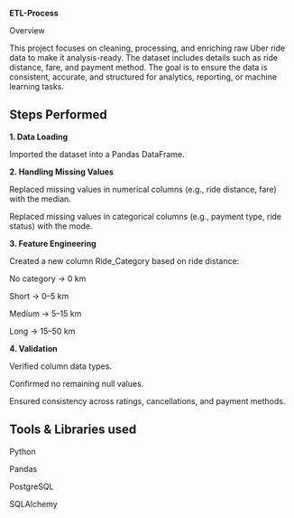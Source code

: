 ******ETL-Process******

Overview

This project focuses on cleaning, processing, and enriching raw Uber ride data to make it analysis-ready. The dataset includes details such as ride distance, fare, and payment method. The goal is to ensure the data is consistent, accurate, and structured for analytics, reporting, or machine learning tasks.

## Steps Performed

**1. Data Loading**

Imported the dataset into a Pandas DataFrame.

**2. Handling Missing Values**

Replaced missing values in numerical columns (e.g., ride distance, fare) with the median.

Replaced missing values in categorical columns (e.g., payment type, ride status) with the mode.

**3. Feature Engineering**

Created a new column Ride_Category based on ride distance:

No category → 0 km

Short → 0–5 km

Medium → 5–15 km

Long → 15–50 km

**4. Validation**

Verified column data types.

Confirmed no remaining null values.

Ensured consistency across ratings, cancellations, and payment methods.

## Tools & Libraries used

Python

Pandas

PostgreSQL

SQLAlchemy
